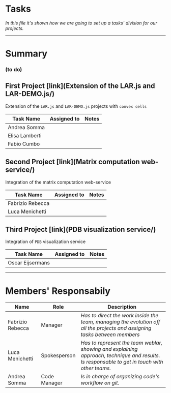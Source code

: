# Tasks

*In this file it's shown how we are going to set up a tasks' division for our projects.*

***

# Summary

### (to do)

## First Project [link](Extension of the LAR.js and LAR-DEMO.js/)

Extension of the `LAR.js` and `LAR-DEMO.js` projects with `convex cells`

| Task Name     | Assigned to   | Notes       |
| ------------- |-------------  | ----------- |
| Andrea Somma  |               |             |
| Elisa Lamberti|               |             |
| Fabio Cumbo   |               |             |


## Second Project [link](Matrix computation web-service/)

Integration of the matrix computation web-service

| Task Name     | Assigned to   | Notes       |
| ------------- |-------------  | ----------- |
| Fabrizio Rebecca  |               |             |
| Luca Menichetti              |               |             |


## Third Project [link](PDB visualization service/)

Integration of `PDB` visualization service

| Task Name     | Assigned to   | Notes       |
| ------------- |-------------  | ----------- |
| Oscar Eijsermans              |               |             |


 
***

# Members' Responsabily

| Name              |   Role        |   Description      |
| -------------     |-------------  | -----------             |
| Fabrizio Rebecca  | Manager       | *Has to direct the work inside the team, managing the evolution off all the projects and assigning tasks between members* |
| Luca Menichetti   | Spokesperson  | *Has to represent the team weblar, showing and explaining approach, technique and results. Is responsable to get in touch with other teams.* |
| Andrea Somma      | Code Manager  | *Is in charge of organizing code's workflow on git.* |
